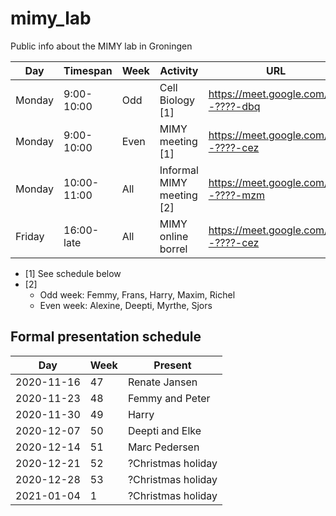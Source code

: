 # mimy_lab

Public info about the MIMY lab in Groningen


Day   |Timespan   |Week|Activity                                                 |URL
------|-----------|----|---------------------------------------------------------|------------------------------------
Monday| 9:00-10:00|Odd |Cell Biology [1]                                         |https://meet.google.com/???-????-dbq
Monday| 9:00-10:00|Even|MIMY meeting [1]                                         |https://meet.google.com/???-????-cez
Monday|10:00-11:00|All |Informal MIMY meeting [2]                                |https://meet.google.com/???-????-mzm
Friday|16:00-late |All |MIMY online borrel                                       |https://meet.google.com/???-????-cez


 * [1] See schedule below
 * [2] 
    * Odd week: Femmy, Frans, Harry, Maxim, Richel
    * Even week: Alexine, Deepti, Myrthe, Sjors

## Formal presentation schedule

Day       |Week|Present
----------|----|----------
2020-11-16|47  |Renate Jansen
2020-11-23|48  |Femmy and Peter
2020-11-30|49  |Harry
2020-12-07|50  |Deepti and Elke
2020-12-14|51  |Marc Pedersen
2020-12-21|52  |?Christmas holiday
2020-12-28|53  |?Christmas holiday
2021-01-04| 1  |?Christmas holiday

